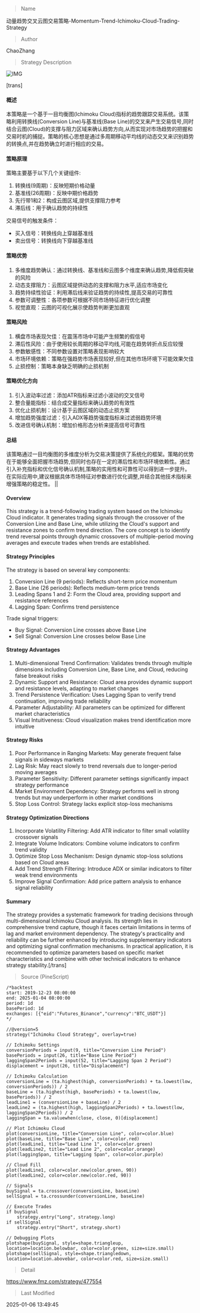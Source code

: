 
> Name

动量趋势交叉云图交易策略-Momentum-Trend-Ichimoku-Cloud-Trading-Strategy

> Author

ChaoZhang

> Strategy Description

![IMG](https://www.fmz.com/upload/asset/1f0e5a39774a72a43e3.png)

[trans]
#### 概述
本策略是一个基于一目均衡图(Ichimoku Cloud)指标的趋势跟踪交易系统。该策略利用转换线(Conversion Line)与基准线(Base Line)的交叉来产生交易信号,同时结合云图(Cloud)的支撑与阻力区域来确认趋势方向,从而实现对市场趋势的把握和交易时机的捕捉。策略的核心思想是通过多周期移动平均线的动态交叉来识别趋势的转换点,并在趋势确立时进行相应的交易。

#### 策略原理
策略主要基于以下几个关键组件:
1. 转换线(9周期)：反映短期价格动量
2. 基准线(26周期)：反映中期价格趋势
3. 先行带1和2：构成云图区域,提供支撑阻力参考
4. 滞后线：用于确认趋势的持续性

交易信号的触发条件：
- 买入信号：转换线向上穿越基准线
- 卖出信号：转换线向下穿越基准线

#### 策略优势
1. 多维度趋势确认：通过转换线、基准线和云图多个维度来确认趋势,降低假突破的风险
2. 动态支撑阻力：云图区域提供动态的支撑和阻力水平,适应市场变化
3. 趋势持续性验证：利用滞后线来验证趋势的持续性,提高交易的可靠性
4. 参数可调整性：各项参数可根据不同市场特征进行优化调整
5. 视觉直观：云图的可视化展示使趋势判断更加直观

#### 策略风险
1. 横盘市场表现欠佳：在震荡市场中可能产生频繁的假信号
2. 滞后性风险：由于使用较长周期的移动平均线,可能在趋势转折点反应较慢
3. 参数敏感性：不同参数设置对策略表现影响较大
4. 市场环境依赖：策略在强趋势市场表现较好,但在其他市场环境下可能效果欠佳
5. 止损控制：策略本身缺乏明确的止损机制

#### 策略优化方向
1. 引入波动率过滤：添加ATR指标来过滤小波动的交叉信号
2. 整合量能指标：结合成交量指标来确认趋势的有效性
3. 优化止损机制：设计基于云图区域的动态止损方案
4. 增加趋势强度过滤：引入ADX等趋势强度指标来过滤弱趋势环境
5. 改进信号确认机制：增加价格形态分析来提高信号可靠性

#### 总结
该策略通过一目均衡图的多维度分析为交易决策提供了系统化的框架。策略的优势在于能够全面把握市场趋势,但同时也存在一定的滞后性和市场环境依赖性。通过引入补充指标和优化信号确认机制,策略的实用性和可靠性可以得到进一步提升。在实际应用中,建议根据具体市场特征对参数进行优化调整,并结合其他技术指标来增强策略的稳定性。 || 

#### Overview
This strategy is a trend-following trading system based on the Ichimoku Cloud indicator. It generates trading signals through the crossover of the Conversion Line and Base Line, while utilizing the Cloud's support and resistance zones to confirm trend direction. The core concept is to identify trend reversal points through dynamic crossovers of multiple-period moving averages and execute trades when trends are established.

#### Strategy Principles
The strategy is based on several key components:
1. Conversion Line (9 periods): Reflects short-term price momentum
2. Base Line (26 periods): Reflects medium-term price trends
3. Leading Spans 1 and 2: Form the Cloud area, providing support and resistance references
4. Lagging Span: Confirms trend persistence

Trade signal triggers:
- Buy Signal: Conversion Line crosses above Base Line
- Sell Signal: Conversion Line crosses below Base Line

#### Strategy Advantages
1. Multi-dimensional Trend Confirmation: Validates trends through multiple dimensions including Conversion Line, Base Line, and Cloud, reducing false breakout risks
2. Dynamic Support and Resistance: Cloud area provides dynamic support and resistance levels, adapting to market changes
3. Trend Persistence Verification: Uses Lagging Span to verify trend continuation, improving trade reliability
4. Parameter Adjustability: All parameters can be optimized for different market characteristics
5. Visual Intuitiveness: Cloud visualization makes trend identification more intuitive

#### Strategy Risks
1. Poor Performance in Ranging Markets: May generate frequent false signals in sideways markets
2. Lag Risk: May react slowly to trend reversals due to longer-period moving averages
3. Parameter Sensitivity: Different parameter settings significantly impact strategy performance
4. Market Environment Dependency: Strategy performs well in strong trends but may underperform in other market conditions
5. Stop Loss Control: Strategy lacks explicit stop-loss mechanisms

#### Strategy Optimization Directions
1. Incorporate Volatility Filtering: Add ATR indicator to filter small volatility crossover signals
2. Integrate Volume Indicators: Combine volume indicators to confirm trend validity
3. Optimize Stop Loss Mechanism: Design dynamic stop-loss solutions based on Cloud areas
4. Add Trend Strength Filtering: Introduce ADX or similar indicators to filter weak trend environments
5. Improve Signal Confirmation: Add price pattern analysis to enhance signal reliability

#### Summary
The strategy provides a systematic framework for trading decisions through multi-dimensional Ichimoku Cloud analysis. Its strength lies in comprehensive trend capture, though it faces certain limitations in terms of lag and market environment dependency. The strategy's practicality and reliability can be further enhanced by introducing supplementary indicators and optimizing signal confirmation mechanisms. In practical application, it is recommended to optimize parameters based on specific market characteristics and combine with other technical indicators to enhance strategy stability.[/trans]



> Source (PineScript)

``` pinescript
/*backtest
start: 2019-12-23 08:00:00
end: 2025-01-04 08:00:00
period: 1d
basePeriod: 1d
exchanges: [{"eid":"Futures_Binance","currency":"BTC_USDT"}]
*/

//@version=5
strategy("Ichimoku Cloud Strategy", overlay=true)

// Ichimoku Settings
conversionPeriods = input(9, title="Conversion Line Period")
basePeriods = input(26, title="Base Line Period")
laggingSpan2Periods = input(52, title="Lagging Span 2 Period")
displacement = input(26, title="Displacement")

// Ichimoku Calculation
conversionLine = (ta.highest(high, conversionPeriods) + ta.lowest(low, conversionPeriods)) / 2
baseLine = (ta.highest(high, basePeriods) + ta.lowest(low, basePeriods)) / 2
leadLine1 = (conversionLine + baseLine) / 2
leadLine2 = (ta.highest(high, laggingSpan2Periods) + ta.lowest(low, laggingSpan2Periods)) / 2
laggingSpan = ta.valuewhen(close, close, 0)[displacement]

// Plot Ichimoku Cloud
plot(conversionLine, title="Conversion Line", color=color.blue)
plot(baseLine, title="Base Line", color=color.red)
plot(leadLine1, title="Lead Line 1", color=color.green)
plot(leadLine2, title="Lead Line 2", color=color.orange)
plot(laggingSpan, title="Lagging Span", color=color.purple)

// Cloud Fill
plot(leadLine1, color=color.new(color.green, 90))
plot(leadLine2, color=color.new(color.red, 90))

// Signals
buySignal = ta.crossover(conversionLine, baseLine)
sellSignal = ta.crossunder(conversionLine, baseLine)

// Execute Trades
if buySignal
    strategy.entry("Long", strategy.long)
if sellSignal
    strategy.entry("Short", strategy.short)

// Debugging Plots
plotshape(buySignal, style=shape.triangleup, location=location.belowbar, color=color.green, size=size.small)
plotshape(sellSignal, style=shape.triangledown, location=location.abovebar, color=color.red, size=size.small)

```

> Detail

https://www.fmz.com/strategy/477554

> Last Modified

2025-01-06 13:49:45
